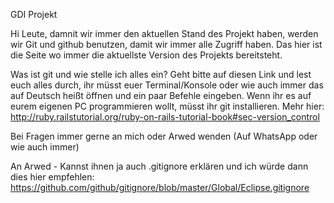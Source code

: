 GDI Projekt

Hi Leute,
damnit wir immer den aktuellen Stand des Projekt haben, werden wir Git und github benutzen, damit wir immer alle Zugriff haben. Das hier ist die Seite wo immer die aktuellste Version des Projekts bereitsteht.

Was ist git und wie stelle ich alles ein? Geht bitte auf diesen Link und lest euch alles durch, ihr müsst euer Terminal/Konsole oder wie auch immer das auf Deutsch heißt öffnen und ein paar Befehle eingeben. Wenn ihr es auf eurem eigenen PC programmieren wollt, müsst ihr git installieren. Mehr hier: http://ruby.railstutorial.org/ruby-on-rails-tutorial-book#sec-version_control

Bei Fragen immer gerne an mich oder Arwed wenden (Auf WhatsApp oder wie auch immer)

An Arwed - Kannst ihnen ja auch .gitignore erklären und ich würde dann dies hier empfehlen: https://github.com/github/gitignore/blob/master/Global/Eclipse.gitignore